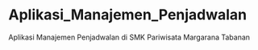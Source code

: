 # Aplikasi_Manajemen_Penjadwalan
Aplikasi Manajemen Penjadwalan di SMK Pariwisata Margarana Tabanan

